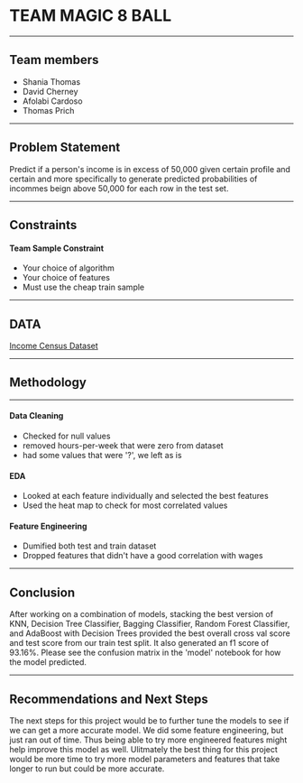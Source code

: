 # TEAM MAGIC 8 BALL
---
## Team members
- Shania Thomas
- David Cherney
- Afolabi Cardoso
- Thomas Prich

---

## Problem Statement
Predict if a person's income is in excess of 50,000 given certain profile and certain and more specifically to generate predicted probabilities of incommes beign above 50,000 for each row in the test set. 

---
## Constraints
#### Team Sample Constraint
- Your choice of algorithm
- Your choice of features
- Must use the cheap train sample


---
## DATA

[Income Census Dataset](https://archive.ics.uci.edu/ml/datasets/census+income)

---
## Methodology
---
#### **Data Cleaning**

- Checked for null values
- removed hours-per-week that were zero from dataset
- had some values that were '?', we left as is


#### **EDA**
- Looked at each feature individually and selected the best features
- Used the heat map to check for most correlated values


#### **Feature Engineering**
- Dumified both test and train dataset
- Dropped features that didn't have a good correlation with wages

---
## Conclusion

After working on a combination of models, stacking the best version of KNN, Decision Tree Classifier, Bagging Classifier, Random Forest Classifier, and AdaBoost with Decision Trees provided the best overall cross val score and test score from our train test split. It also generated an f1 score of 93.16%. Please see the confusion matrix in the 'model' notebook for how the model predicted.

---
## Recommendations and Next Steps
The next steps for this project would be to further tune the models to see if we can get a more accurate model. We did some feature engineering, but just ran out of time. Thus being able to try more engineered features might help improve this model as well.
Ulitmately the best thing for this project would be more time to try more model parameters and features that take longer to run but could be more accurate.



